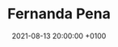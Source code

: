 ---
layout: post_layout
title:  "Fernanda Pena"
date:   2021-08-13 20:00:00 +0100
categories: podcast
youtube: https://www.youtube.com/watch?v=_YcxUR-cN5M
twitch: 
instagram: fe_pena
picture: "003"
---